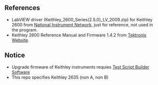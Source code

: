## References

* LabVIEW driver (Keithley_2600_Series(2.5.0)_LV_2009.zip) for Keithley 2600 from [National Instrument Network](http://sine.ni.com/apps/utf8/niid_web_display.model_page?p_model_id=7393), just for reference, not used in the program.
* Keithley 2600 Reference Manual and Firmware 1.4.2 from [Tektronix Website](http://www.tek.com/software/2600-series-firmware-upgrade-version-142-manuals).

## Notice

* Upgrade firmware of Keithley instruments requies [Test Script Builder Software](http://www.tek.com/software/TestScriptBuilder/KTS-850G03)
* This repo specifies Keithley 2635 (non A, non B)